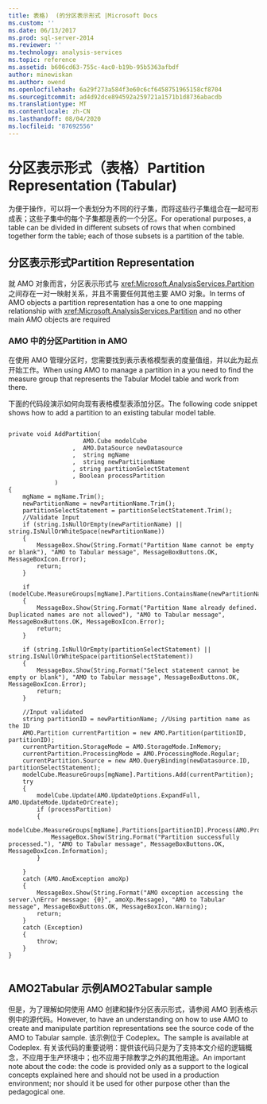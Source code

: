 ```yaml
---
title: 表格)  (的分区表示形式 |Microsoft Docs
ms.custom: ''
ms.date: 06/13/2017
ms.prod: sql-server-2014
ms.reviewer: ''
ms.technology: analysis-services
ms.topic: reference
ms.assetid: b606cd63-755c-4ac0-b19b-95b5363afbdf
author: minewiskan
ms.author: owend
ms.openlocfilehash: 6a29f273a584f3e60c6cf6458751965158cf8704
ms.sourcegitcommit: ad4d92dce894592a259721a1571b1d8736abacdb
ms.translationtype: MT
ms.contentlocale: zh-CN
ms.lasthandoff: 08/04/2020
ms.locfileid: "87692556"
---
```

# <a name="partition-representation-tabular"></a><span data-ttu-id="d39f7-102">分区表示形式（表格）</span><span class="sxs-lookup"><span data-stu-id="d39f7-102">Partition Representation (Tabular)</span></span>
  <span data-ttu-id="d39f7-103">为便于操作，可以将一个表划分为不同的行子集，而将这些行子集组合在一起可形成表；这些子集中的每个子集都是表的一个分区。</span><span class="sxs-lookup"><span data-stu-id="d39f7-103">For operational purposes, a table can be divided in different subsets of rows that when combined together form the table; each of those subsets is a partition of the table.</span></span>  
  
## <a name="partition-representation"></a><span data-ttu-id="d39f7-104">分区表示形式</span><span class="sxs-lookup"><span data-stu-id="d39f7-104">Partition Representation</span></span>  
 <span data-ttu-id="d39f7-105">就 AMO 对象而言，分区表示形式与 <xref:Microsoft.AnalysisServices.Partition> 之间存在一对一映射关系，并且不需要任何其他主要 AMO 对象。</span><span class="sxs-lookup"><span data-stu-id="d39f7-105">In terms of AMO objects a partition representation has a one to one mapping relationship with <xref:Microsoft.AnalysisServices.Partition> and no other main AMO objects are required</span></span>  
  
### <a name="partition-in-amo"></a><span data-ttu-id="d39f7-106">AMO 中的分区</span><span class="sxs-lookup"><span data-stu-id="d39f7-106">Partition in AMO</span></span>  
 <span data-ttu-id="d39f7-107">在使用 AMO 管理分区时，您需要找到表示表格模型表的度量值组，并以此为起点开始工作。</span><span class="sxs-lookup"><span data-stu-id="d39f7-107">When using AMO to manage a partition in a you need to find the measure group that represents the Tabular Model table and work from there.</span></span>  
  
 <span data-ttu-id="d39f7-108">下面的代码段演示如何向现有表格模型表添加分区。</span><span class="sxs-lookup"><span data-stu-id="d39f7-108">The following code snippet shows how to add a partition to an existing tabular model table.</span></span>  
  
```  
  
private void AddPartition(  
                     AMO.Cube modelCube  
                  ,  AMO.DataSource newDatasource  
                  ,  string mgName  
                  ,  string newPartitionName  
                  , string partitionSelectStatement  
                  , Boolean processPartition  
             )  
{  
    mgName = mgName.Trim();  
    newPartitionName = newPartitionName.Trim();  
    partitionSelectStatement = partitionSelectStatement.Trim();  
    //Validate Input  
    if (string.IsNullOrEmpty(newPartitionName) || string.IsNullOrWhiteSpace(newPartitionName))  
    {  
        MessageBox.Show(String.Format("Partition Name cannot be empty or blank"), "AMO to Tabular message", MessageBoxButtons.OK, MessageBoxIcon.Error);  
        return;  
    }  
  
    if (modelCube.MeasureGroups[mgName].Partitions.ContainsName(newPartitionName))  
    {  
        MessageBox.Show(String.Format("Partition Name already defined. Duplicated names are not allowed"), "AMO to Tabular message", MessageBoxButtons.OK, MessageBoxIcon.Error);  
        return;  
    }  
  
    if (string.IsNullOrEmpty(partitionSelectStatement) || string.IsNullOrWhiteSpace(partitionSelectStatement))  
    {  
        MessageBox.Show(String.Format("Select statement cannot be empty or blank"), "AMO to Tabular message", MessageBoxButtons.OK, MessageBoxIcon.Error);  
        return;  
    }  
  
    //Input validated  
    string partitionID = newPartitionName; //Using partition name as the ID  
    AMO.Partition currentPartition = new AMO.Partition(partitionID, partitionID);  
    currentPartition.StorageMode = AMO.StorageMode.InMemory;  
    currentPartition.ProcessingMode = AMO.ProcessingMode.Regular;  
    currentPartition.Source = new AMO.QueryBinding(newDatasource.ID, partitionSelectStatement);  
    modelCube.MeasureGroups[mgName].Partitions.Add(currentPartition);  
    try  
    {  
        modelCube.Update(AMO.UpdateOptions.ExpandFull, AMO.UpdateMode.UpdateOrCreate);  
        if (processPartition)  
        {  
            modelCube.MeasureGroups[mgName].Partitions[partitionID].Process(AMO.ProcessType.ProcessFull);  
            MessageBox.Show(String.Format("Partition successfully processed."), "AMO to Tabular message", MessageBoxButtons.OK, MessageBoxIcon.Information);  
        }  
  
    }  
    catch (AMO.AmoException amoXp)  
    {  
        MessageBox.Show(String.Format("AMO exception accessing the server.\nError message: {0}", amoXp.Message), "AMO to Tabular message", MessageBoxButtons.OK, MessageBoxIcon.Warning);  
        return;  
    }  
    catch (Exception)  
    {  
        throw;  
    }  
}  
  
```  
  
## <a name="amo2tabular-sample"></a><span data-ttu-id="d39f7-109">AMO2Tabular 示例</span><span class="sxs-lookup"><span data-stu-id="d39f7-109">AMO2Tabular sample</span></span>  
 <span data-ttu-id="d39f7-110">但是，为了理解如何使用 AMO 创建和操作分区表示形式，请参阅 AMO 到表格示例中的源代码。</span><span class="sxs-lookup"><span data-stu-id="d39f7-110">However, to have an understanding on how to use AMO to create and manipulate partition representations see the source code of the AMO to Tabular sample.</span></span> <span data-ttu-id="d39f7-111">该示例位于 Codeplex。</span><span class="sxs-lookup"><span data-stu-id="d39f7-111">The sample is available at Codeplex.</span></span> <span data-ttu-id="d39f7-112">有关该代码的重要说明：提供该代码只是为了支持本文介绍的逻辑概念，不应用于生产环境中；也不应用于除教学之外的其他用途。</span><span class="sxs-lookup"><span data-stu-id="d39f7-112">An important note about the code: the code is provided only as a support to the logical concepts explained here and should not be used in a production environment; nor should it be used for other purpose other than the pedagogical one.</span></span>  
  
  
